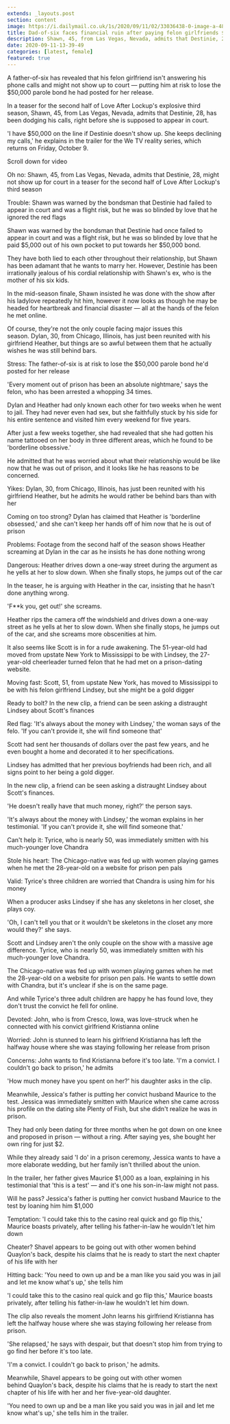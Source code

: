 ```yaml
---
extends: _layouts.post
section: content
image: https://i.dailymail.co.uk/1s/2020/09/11/02/33036438-0-image-a-48_1599786781155.jpg 
title: Dad-of-six faces financial ruin after paying felon girlfriends $50,000 bond 
description: Shawn, 45, from Las Vegas, Nevada, admits that Destinie, 28, might not show up for court in a teaser for the second half of Love After Lockups third season. 
date: 2020-09-11-13-39-49 
categories: [latest, female] 
featured: true 
--- 
```

A father-of-six has revealed that his felon girlfriend isn't answering his phone calls and might not show up to court — putting him at risk to lose the $50,000 parole bond he had posted for her release. 

In a teaser for the second half of Love After Lockup's explosive third season, Shawn, 45, from Las Vegas, Nevada, admits that Destinie, 28, has been dodging his calls, right before she is supposed to appear in court. 

'I have $50,000 on the line if Destinie doesn't show up. She keeps declining my calls,' he explains in the trailer for the We TV reality series, which returns on Friday, October 9. 

Scroll down for video  

Oh no: Shawn, 45, from Las Vegas, Nevada, admits that Destinie, 28, might not show up for court in a teaser for the second half of Love After Lockup's third season

Trouble: Shawn was warned by the bondsman that Destinie had failed to appear in court and was a flight risk, but he was so blinded by love that he ignored the red flags

Shawn was warned by the bondsman that Destinie had once failed to appear in court and was a flight risk, but he was so blinded by love that he paid $5,000 out of his own pocket to put towards her $50,000 bond.  

They have both lied to each other throughout their relationship, but Shawn has been adamant that he wants to marry her. However, Destinie has been irrationally jealous of his cordial relationship with Shawn's ex, who is the mother of his six kids. 

In the mid-season finale, Shawn insisted he was done with the show after his ladylove repeatedly hit him, however it now looks as though he may be headed for heartbreak and financial disaster — all at the hands of the felon he met online.   

Of course, they're not the only couple facing major issues this season. Dylan, 30, from Chicago, Illinois, has just been reunited with his girlfriend Heather, but things are so awful between them that he actually wishes he was still behind bars. 

Stress: The father-of-six is at risk to lose the $50,000 parole bond he'd posted for her release

'Every moment out of prison has been an absolute nightmare,' says the felon, who has been arrested a whopping 34 times.  

Dylan and Heather had only known each other for two weeks when he went to jail. They had never even had sex, but she faithfully stuck by his side for his entire sentence and visited him every weekend for five years.   

After just a few weeks together, she had revealed that she had gotten his name tattooed on her body in three different areas, which he found to be 'borderline obsessive.'

He admitted that he was worried about what their relationship would be like now that he was out of prison, and it looks like he has reasons to be concerned. 

Yikes: Dylan, 30, from Chicago, Illinois, has just been reunited with his girlfriend Heather, but he admits he would rather be behind bars than with her 

Coming on too strong? Dylan has claimed that Heather is 'borderline obsessed,' and she can't keep her hands off of him now that he is out of prison 

Problems: Footage from the second half of the season shows Heather screaming at Dylan in the car as he insists he has done nothing wrong 

Dangerous: Heather drives down a one-way street during the argument as he yells at her to slow down. When she finally stops, he jumps out of the car

In the teaser, he is arguing with Heather in the car, insisting that he hasn't done anything wrong. 

'F**k you, get out!' she screams.  

Heather rips the camera off the windshield and drives down a one-way street as he yells at her to slow down. When she finally stops, he jumps out of the car, and she screams more obscenities at him. 

It also seems like Scott is in for a rude awakening. The 51-year-old had moved from upstate New York to Mississippi to be with Lindsey, the 27-year-old cheerleader turned felon that he had met on a prison-dating website.

Moving fast: Scott, 51, from upstate New York, has moved to Mississippi to be with his felon girlfriend Lindsey, but she might be a gold digger 

Ready to bolt? In the new clip, a friend can be seen asking a distraught Lindsey about Scott's finances

Red flag: 'It's always about the money with Lindsey,' the woman says of the felo. 'If you can't provide it, she will find someone that'

Scott had sent her thousands of dollars over the past few years, and he even bought a home and decorated it to her specifications. 

Lindsey has admitted that her previous boyfriends had been rich, and all signs point to her being a gold digger. 

In the new clip, a friend can be seen asking a distraught Lindsey about Scott's finances. 

'He doesn't really have that much money, right?' the person says. 

'It's always about the money with Lindsey,' the woman explains in her testimonial. 'If you can't provide it, she will find someone that.' 

Can't help it: Tyrice, who is nearly 50, was immediately smitten with his much-younger love Chandra

Stole his heart: The Chicago-native was fed up with women playing games when he met the 28-year-old on a website for prison pen pals

Valid: Tyrice's three children are worried that Chandra is using him for his money

When a producer asks Lindsey if she has any skeletons in her closet, she plays coy.    

'Oh, I can't tell you that or it wouldn't be skeletons in the closet any more would they?' she says. 

Scott and Lindsey aren't the only couple on the show with a massive age difference. Tyrice, who is nearly 50, was immediately smitten with his much-younger love Chandra. 

The Chicago-native was fed up with women playing games when he met the 28-year-old on a website for prison pen pals. He wants to settle down with Chandra, but it's unclear if she is on the same page. 

And while Tyrice's three adult children are happy he has found love, they don't trust the convict he fell for online. 

Devoted: John, who is from Cresco, Iowa, was love-struck when he connected with his convict girlfriend Kristianna online

Worried: John is stunned to learn his girlfriend Kristianna has left the halfway house where she was staying following her release from prison

Concerns: John wants to find Kristianna before it's too late. 'I'm a convict. I couldn't go back to prison,' he admits

'How much money have you spent on her?' his daughter asks in the clip.  

Meanwhile, Jessica's father is putting her convict husband Maurice to the test. Jessica was immediately smitten with Maurice when she came across his profile on the dating site Plenty of Fish, but she didn't realize he was in prison.  

They had only been dating for three months when he got down on one knee and proposed in prison — without a ring. After saying yes, she bought her own ring for just $2. 

While they already said 'I do' in a prison ceremony, Jessica wants to have a more elaborate wedding, but her family isn't thrilled about the union. 

In the trailer, her father gives Maurice $1,000 as a loan, explaining in his testimonial that 'this is a test' — and it's one his son-in-law might not pass. 

Will he pass? Jessica's father is putting her convict husband Maurice to the test by loaning him him $1,000 

Temptation: 'I could take this to the casino real quick and go flip this,' Maurice boasts privately, after telling his father-in-law he wouldn't let him down

Cheater? Shavel appears to be going out with other women behind Quaylon's back, despite his claims that he is ready to start the next chapter of his life with her

Hitting back: 'You need to own up and be a man like you said you was in jail and let me know what's up,' she tells him

'I could take this to the casino real quick and go flip this,' Maurice boasts privately, after telling his father-in-law he wouldn't let him down.  

The clip also reveals the moment John learns his girlfriend Kristianna has left the halfway house where she was staying following her release from prison. 

'She relapsed,' he says with despair, but that doesn't stop him from trying to go find her before it's too late. 

'I'm a convict. I couldn't go back to prison,' he admits. 

Meanwhile, Shavel appears to be going out with other women behind Quaylon's back, despite his claims that he is ready to start the next chapter of his life with her and her five-year-old daughter.  

'You need to own up and be a man like you said you was in jail and let me know what's up,' she tells him in the trailer. 

